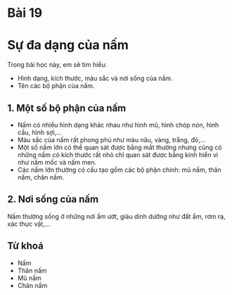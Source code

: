 # Bài 19
# Sự đa dạng của nấm

Trong bài học này, em sẽ tìm hiểu:
- Hình dạng, kích thước, màu sắc và nơi sống của nấm.
- Tên các bộ phận của nấm.

## 1. Một số bộ phận của nấm
- Nấm có nhiều hình dạng khác nhau như hình mũ, hình chóp nón, hình cầu, hình sợi,...
- Màu sắc của nấm rất phong phú như màu nâu, vàng, trắng, đỏ,...
- Một số nấm lớn có thể quan sát được bằng mắt thường nhưng cũng có những nấm có kích thước rất nhỏ chỉ quan sát được bằng kính hiển vi như nấm mốc và nấm men.
- Các nấm lớn thường có cấu tạo gồm các bộ phận chính: mũ nấm, thân nấm, chân nấm.

## 2. Nơi sống của nấm
Nấm thường sống ở những nơi ẩm ướt, giàu dinh dưỡng như đất ẩm, rơm rạ, xác thực vật,...

## Từ khoá
- Nấm
- Thân nấm
- Mũ nấm
- Chân nấm
